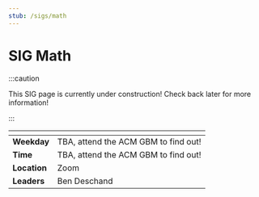 ```yaml
---
stub: /sigs/math
---
```


# SIG Math

:::caution

This SIG page is currently under construction! Check back later for more information!

:::

| <!-- -->     | <!-- -->                             |
| ------------ | ------------------------------------ |
| **Weekday**  | TBA, attend the ACM GBM to find out! |
| **Time**     | TBA, attend the ACM GBM to find out! |
| **Location** | Zoom                                 |
| **Leaders**  | Ben Deschand                         |
